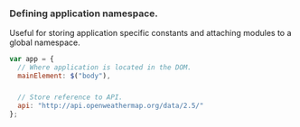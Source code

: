 ### Defining application namespace. ###

<p>Useful for storing application specific constants and attaching modules to a
global namespace.</p>

``` javascript
var app = {
  // Where application is located in the DOM.
  mainElement: $("body"),

  // Store reference to API.
  api: "http://api.openweathermap.org/data/2.5/"
};
```

<style scoped>
  @host {
    background: #FFF;
  }

  h3 {
    color: #333;
  }

  pre {
    min-width: 100%;
  }

  pre code {
    line-height: 23px;
  }
</style>

<script type="speaker-notes">

</script>

